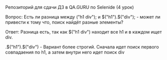 Репозиторий для сдачи ДЗ в QA.GURU по Selenide (4 урок)

Вопрос: Есть ли разница между ("h1 div"); и $("h1").$("div"); - может ли привести к тому что, поиск найдёт разные элементы?

Ответ: Разница есть, так как $("h1 div") находит все h1 и в каждом ищет div.

.$("h1").$("div") - Вариант более строгий. Сначала идет поиск первого совпадаения по h1, а затем внутри него идет поиск div